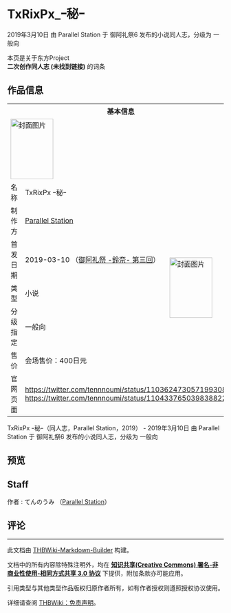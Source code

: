 # TxRixPx_ｰ秘ｰ

<!-- source html: G:\repos\THBWiki-Markdown-Builder\THBWikiMarkdown\Temp\main\9\90\ns0%3ATxRixPx_%EF%BD%B0%E7%A7%98%EF%BD%B0.html -->

2019年3月10日 由 Parallel Station 于 御阿礼祭6 发布的小说同人志，分级为 一般向

本页是关于东方Project  
 **二次创作同人志 (未找到链接)** 的词条
## 作品信息

<table><tbody><tr><th colspan="3">基本信息</th></tr><tr><td class="cover-artwork-mobile" colspan="2"><a href="./文件-TxRixPx_ｰ秘ｰ封面.png.md" class="image" title="封面图片"><img alt="封面图片" src="https://upload.thwiki.cc/thumb/9/9a/TxRixPx_%EF%BD%B0%E7%A7%98%EF%BD%B0%E5%B0%81%E9%9D%A2.png/99px-TxRixPx_%EF%BD%B0%E7%A7%98%EF%BD%B0%E5%B0%81%E9%9D%A2.png" decoding="async" loading="lazy" width="99" height="140" srcset="https://upload.thwiki.cc/thumb/9/9a/TxRixPx_%EF%BD%B0%E7%A7%98%EF%BD%B0%E5%B0%81%E9%9D%A2.png/148px-TxRixPx_%EF%BD%B0%E7%A7%98%EF%BD%B0%E5%B0%81%E9%9D%A2.png 1.5x, https://upload.thwiki.cc/thumb/9/9a/TxRixPx_%EF%BD%B0%E7%A7%98%EF%BD%B0%E5%B0%81%E9%9D%A2.png/197px-TxRixPx_%EF%BD%B0%E7%A7%98%EF%BD%B0%E5%B0%81%E9%9D%A2.png 2x" data-file-width="2039" data-file-height="2893"></a></td>
</tr><tr><td class="label">名称</td><td colspan="2"> TxRixPx ｰ秘ｰ </td></tr><tr><td class="label">制作方</td><td><a href="./Parallel_Station.md" title="Parallel Station">Parallel Station</a></td><td class="cover-artwork" rowspan="5" style="min-width:140px;"><a href="./文件-TxRixPx_ｰ秘ｰ封面.png.md" class="image" title="封面图片"><img alt="封面图片" src="https://upload.thwiki.cc/thumb/9/9a/TxRixPx_%EF%BD%B0%E7%A7%98%EF%BD%B0%E5%B0%81%E9%9D%A2.png/99px-TxRixPx_%EF%BD%B0%E7%A7%98%EF%BD%B0%E5%B0%81%E9%9D%A2.png" decoding="async" loading="lazy" width="99" height="140" srcset="https://upload.thwiki.cc/thumb/9/9a/TxRixPx_%EF%BD%B0%E7%A7%98%EF%BD%B0%E5%B0%81%E9%9D%A2.png/148px-TxRixPx_%EF%BD%B0%E7%A7%98%EF%BD%B0%E5%B0%81%E9%9D%A2.png 1.5x, https://upload.thwiki.cc/thumb/9/9a/TxRixPx_%EF%BD%B0%E7%A7%98%EF%BD%B0%E5%B0%81%E9%9D%A2.png/197px-TxRixPx_%EF%BD%B0%E7%A7%98%EF%BD%B0%E5%B0%81%E9%9D%A2.png 2x" data-file-width="2039" data-file-height="2893"></a></td>
</tr><tr><td class="label">首发日期</td><td>2019-03-10&#160;（<a href="/展会作品列表?e=%E5%BE%A1%E9%98%BF%E7%A4%BC%E7%A5%AD%236">御阿礼祭 -鈴奈- 第三回</a>）</td></tr><tr><td class="label">类型</td><td>小说</td></tr><tr><td class="label">分级指定</td><td>一般向</td></tr><tr><td class="label">售价</td><td>会场售价：400日元</td></tr>
<tr><td class="label">官网页面</td><td colspan="2"><a rel="nofollow" class="external free" href="https://twitter.com/tennnoumi/status/1103624730571993089">https://twitter.com/tennnoumi/status/1103624730571993089</a><br><a rel="nofollow" class="external free" href="https://twitter.com/tennnoumi/status/1104337650398388225">https://twitter.com/tennnoumi/status/1104337650398388225</a></td></tr></tbody></table>

TxRixPx ｰ秘ｰ（同人志，Parallel Station，2019） - 2019年3月10日 由 Parallel Station 于 御阿礼祭6 发布的小说同人志，分级为 一般向
## 预览
## Staff
作者
: てんのうみ （[Parallel Station](./Parallel_Station.md)）

## 评论




---

此文档由 [THBWiki-Markdown-Builder](https://github.com/Delsin-Yu/THBWiki-Markdown-Builder) 构建。

文档中的所有内容除特殊注明外，均在 [**知识共享(Creative Commons) 署名-非商业性使用-相同方式共享 3.0 协议**](https://creativecommons.org/licenses/by-sa/3.0/deed.zh-hans) 下提供，附加条款亦可能应用。

引用类型与其他类型作品版权归原作者所有，如有作者授权则遵照授权协议使用。

详细请查阅 [THBWiki：免责声明](https://thbwiki.cc/THBWiki:%E5%85%8D%E8%B4%A3%E5%A3%B0%E6%98%8E)。

